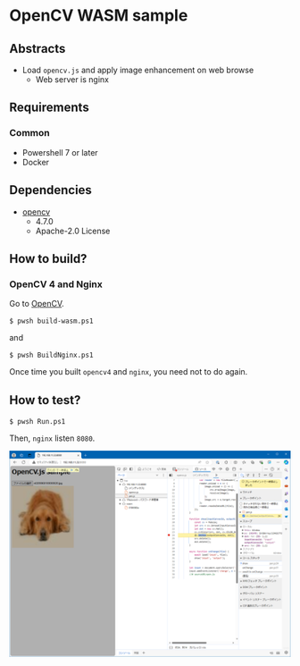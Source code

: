 # OpenCV WASM sample

## Abstracts

* Load `opencv.js` and apply image enhancement on web browse
  * Web server is nginx

## Requirements

### Common

* Powershell 7 or later
* Docker

## Dependencies

* [opencv](https://github.com/opencv/opencv)
  * 4.7.0
  * Apache-2.0 License

## How to build?

### OpenCV 4 and Nginx

Go to [OpenCV](..).

````shell
$ pwsh build-wasm.ps1
````

and

````shell
$ pwsh BuildNginx.ps1
````

Once time you built `opencv4` and `nginx`, you need not to do again.

## How to test?

````shell
$ pwsh Run.ps1
````

Then, `nginx` listen `8080`.

<img src="./images/browser.png" />
